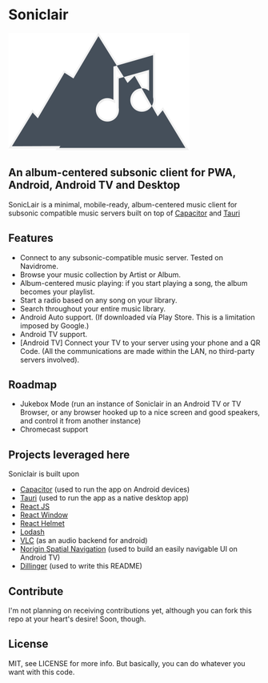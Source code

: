 # Soniclair
<div style="text-align:center, width:100%">
   <img src="./logo.svg">
</div>

## An album-centered subsonic client for PWA, Android, Android TV and Desktop

SonicLair is a minimal, mobile-ready, album-centered music client for subsonic compatible music servers built on top of [Capacitor] and [Tauri]

## Features

- Connect to any subsonic-compatible music server. Tested on Navidrome.
- Browse your music collection by Artist or Album.
- Album-centered music playing: if you start playing a song, the album becomes your playlist.
- Start a radio based on any song on your library.
- Search throughout your entire music library.
- Android Auto support. (If downloaded vía Play Store. This is a limitation imposed by Google.)
- Android TV support.
- [Android TV] Connect your TV to your server using your phone and a QR Code. (All the communications are made within the LAN, no third-party servers involved).

## Roadmap
- Jukebox Mode (run an instance of Soniclair in an Android TV or TV Browser, or any browser hooked up to a nice screen and good speakers, and control it from another instance)
- Chromecast support

## Projects leveraged here

Soniclair is built upon

- [Capacitor] (used to run the app on Android devices)
- [Tauri] (used to run the app as a native desktop app)
- [React JS]
- [React Window]
- [React Helmet]
- [Lodash]
- [VLC] (as an audio backend for android)
- [Norigin Spatial Navigation] (used to build an easily navigable UI on Android TV)
- [Dillinger] (used to write this README)

## Contribute

I'm not planning on receiving contributions yet, although you can fork this repo at your heart's desire!
Soon, though.

## License

MIT, see LICENSE for more info.
But basically, you can do whatever you want with this code.

[//]: # (These are reference links used in the body of this note and get stripped out when the markdown processor does its job. There is no need to format nicely because it shouldn't be seen. Thanks SO - http://stackoverflow.com/questions/4823468/store-comments-in-markdown-syntax)

   [Capacitor]: <https://capacitorjs.com/r>
   [Tauri]: <https://tauri.studio/>
   [React JS]: <https://reactjs.org/>
   [React Window]: <https://github.com/bvaughn/react-window>
   [React Helmet]: <https://github.com/nfl/react-helmet>
   [Lodash]: <https://lodash.com/>
   [VLC]: <https://www.videolan.org/>
   [Dillinger]: <https://github.com/joemccann/dillinger>
   [Norigin Spatial Navigation]: <ohttps://github.com/NoriginMedia/Norigin-Spatial-Navigation>
